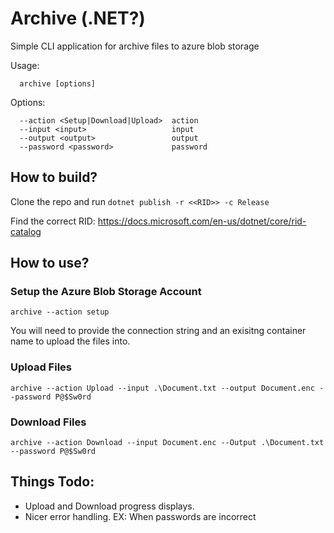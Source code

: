 # Archive (.NET?)
Simple CLI application for archive files to azure blob storage

Usage:

```  archive [options]```

Options:
```
  --action <Setup|Download|Upload>  action
  --input <input>                   input
  --output <output>                 output
  --password <password>             password
```

## How to build?

Clone the repo and run
```dotnet publish -r <<RID>> -c Release```

Find the correct RID: https://docs.microsoft.com/en-us/dotnet/core/rid-catalog

## How to use?

### Setup the Azure Blob Storage Account

```archive --action setup```

You will need to provide the connection string and an exisitng container name to upload the files into.

### Upload Files
```archive --action Upload --input .\Document.txt --output Document.enc --password P@$Sw0rd```

### Download Files
```archive --action Download --input Document.enc --Output .\Document.txt --password P@$Sw0rd```

## Things Todo:
- Upload and Download progress displays.
- Nicer error handling. EX: When passwords are incorrect
